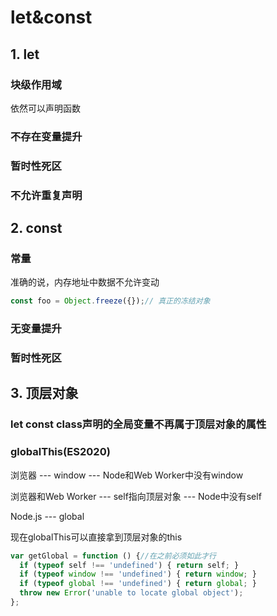 # let&const

## 1. let

### 块级作用域

依然可以声明函数

### 不存在变量提升

### 暂时性死区

### 不允许重复声明

## 2. const

### 常量

准确的说，内存地址中数据不允许变动

```javascript
const foo = Object.freeze({});// 真正的冻结对象
```

### 无变量提升

### 暂时性死区

## 3. 顶层对象

### let const class声明的全局变量不再属于顶层对象的属性

### globalThis(ES2020)

浏览器 --- window --- Node和Web Worker中没有window

浏览器和Web Worker --- self指向顶层对象 --- Node中没有self

Node.js --- global

现在globalThis可以直接拿到顶层对象的this

```javascript
var getGlobal = function () {//在之前必须如此才行
  if (typeof self !== 'undefined') { return self; }
  if (typeof window !== 'undefined') { return window; }
  if (typeof global !== 'undefined') { return global; }
  throw new Error('unable to locate global object');
};
```
